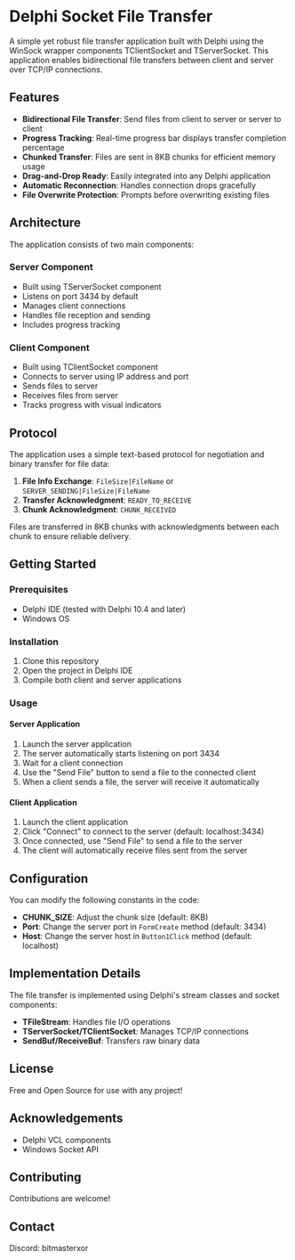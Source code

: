 # Delphi Socket File Transfer

A simple yet robust file transfer application built with Delphi using the WinSock wrapper components TClientSocket and TServerSocket. This application enables bidirectional file transfers between client and server over TCP/IP connections.

## Features

- **Bidirectional File Transfer**: Send files from client to server or server to client
- **Progress Tracking**: Real-time progress bar displays transfer completion percentage
- **Chunked Transfer**: Files are sent in 8KB chunks for efficient memory usage
- **Drag-and-Drop Ready**: Easily integrated into any Delphi application
- **Automatic Reconnection**: Handles connection drops gracefully
- **File Overwrite Protection**: Prompts before overwriting existing files

## Architecture

The application consists of two main components:

### Server Component
- Built using TServerSocket component
- Listens on port 3434 by default
- Manages client connections
- Handles file reception and sending
- Includes progress tracking

### Client Component
- Built using TClientSocket component
- Connects to server using IP address and port
- Sends files to server
- Receives files from server
- Tracks progress with visual indicators

## Protocol

The application uses a simple text-based protocol for negotiation and binary transfer for file data:

1. **File Info Exchange**: `FileSize|FileName` or `SERVER_SENDING|FileSize|FileName`
2. **Transfer Acknowledgment**: `READY_TO_RECEIVE`
3. **Chunk Acknowledgment**: `CHUNK_RECEIVED`

Files are transferred in 8KB chunks with acknowledgments between each chunk to ensure reliable delivery.

## Getting Started

### Prerequisites
- Delphi IDE (tested with Delphi 10.4 and later)
- Windows OS

### Installation
1. Clone this repository
2. Open the project in Delphi IDE
3. Compile both client and server applications

### Usage

#### Server Application
1. Launch the server application
2. The server automatically starts listening on port 3434
3. Wait for a client connection
4. Use the "Send File" button to send a file to the connected client
5. When a client sends a file, the server will receive it automatically

#### Client Application
1. Launch the client application
2. Click "Connect" to connect to the server (default: localhost:3434)
3. Once connected, use "Send File" to send a file to the server
4. The client will automatically receive files sent from the server

## Configuration

You can modify the following constants in the code:

- **CHUNK_SIZE**: Adjust the chunk size (default: 8KB)
- **Port**: Change the server port in `FormCreate` method (default: 3434)
- **Host**: Change the server host in `Button1Click` method (default: localhost)

## Implementation Details

The file transfer is implemented using Delphi's stream classes and socket components:

- **TFileStream**: Handles file I/O operations
- **TServerSocket/TClientSocket**: Manages TCP/IP connections
- **SendBuf/ReceiveBuf**: Transfers raw binary data

## License
Free and Open Source for use with any project!

## Acknowledgements

- Delphi VCL components
- Windows Socket API

## Contributing
Contributions are welcome!

## Contact

Discord: bitmasterxor

